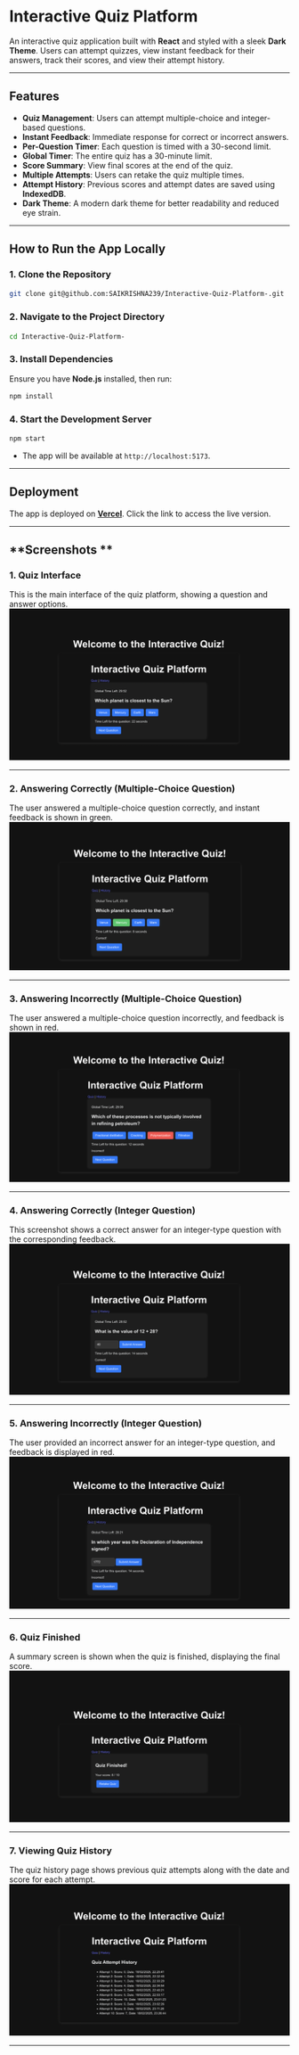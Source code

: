 
# **Interactive Quiz Platform**

An interactive quiz application built with **React** and styled with a sleek **Dark Theme**. Users can attempt quizzes, view instant feedback for their answers, track their scores, and view their attempt history.

---

## **Features**
- **Quiz Management**: Users can attempt multiple-choice and integer-based questions.
- **Instant Feedback**: Immediate response for correct or incorrect answers.
- **Per-Question Timer**: Each question is timed with a 30-second limit.
- **Global Timer**: The entire quiz has a 30-minute limit.
- **Score Summary**: View final scores at the end of the quiz.
- **Multiple Attempts**: Users can retake the quiz multiple times.
- **Attempt History**: Previous scores and attempt dates are saved using **IndexedDB**.
- **Dark Theme**: A modern dark theme for better readability and reduced eye strain.

---

## **How to Run the App Locally**

### **1. Clone the Repository**
```bash
git clone git@github.com:SAIKRISHNA239/Interactive-Quiz-Platform-.git
```

### **2. Navigate to the Project Directory**
```bash
cd Interactive-Quiz-Platform-
```

### **3. Install Dependencies**
Ensure you have **Node.js** installed, then run:
```bash
npm install
```

### **4. Start the Development Server**
```bash
npm start
```

- The app will be available at `http://localhost:5173`.

---

## **Deployment**
The app is deployed on **[Vercel](https://interactive-quiz-platform-bay.vercel.app/)**. Click the link to access the live version.

---

## **Screenshots **

### 1. **Quiz Interface**
This is the main interface of the quiz platform, showing a question and answer options.
![Quiz Interface](images/1.png)

---

### 2. **Answering Correctly (Multiple-Choice Question)**
The user answered a multiple-choice question correctly, and instant feedback is shown in green.
![Answering Correctly (Multiple-Choice)](images/2.png)

---

### 3. **Answering Incorrectly (Multiple-Choice Question)**
The user answered a multiple-choice question incorrectly, and feedback is shown in red.
![Answering Incorrectly (Multiple-Choice)](images/3.png)

---

### 4. **Answering Correctly (Integer Question)**
This screenshot shows a correct answer for an integer-type question with the corresponding feedback.
![Answering Correctly (Integer)](images/4.png)

---

### 5. **Answering Incorrectly (Integer Question)**
The user provided an incorrect answer for an integer-type question, and feedback is displayed in red.
![Answering Incorrectly (Integer)](images/5.png)

---

### 6. **Quiz Finished**
A summary screen is shown when the quiz is finished, displaying the final score.
![Quiz Finished](images/6.png)

---

### 7. **Viewing Quiz History**
The quiz history page shows previous quiz attempts along with the date and score for each attempt.
![Viewing Quiz History](images/7.png)

---

